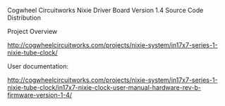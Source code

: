 Cogwheel Circuitworks Nixie Driver Board 
Version 1.4
Source Code Distribution 

Project Overview 

http://cogwheelcircuitworks.com/projects/nixie-system/in17x7-series-1-nixie-tube-clock/

User documentation:

http://cogwheelcircuitworks.com/projects/nixie-system/in17x7-series-1-nixie-tube-clock/in17x7-nixie-clock-user-manual-hardware-rev-b-firmware-version-1-4/

